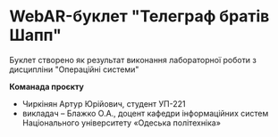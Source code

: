 # WebAR-буклет "Телеграф братів Шапп"
Буклет створено як результат виконання лабораторної роботи з дисципліни "Операційні системи"

**Команада проєкту**
- Чиркінян Артур Юрійович, студент УП-221
- викладач – Блажко О.А., доцент кафедри інформаційних систем Національного
університету «Одеська політехніка»
